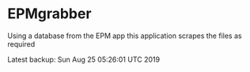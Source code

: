 # EPMgrabber
Using a database from the EPM app this application scrapes the files as required


Latest backup: Sun Aug 25 05:26:01 UTC 2019
